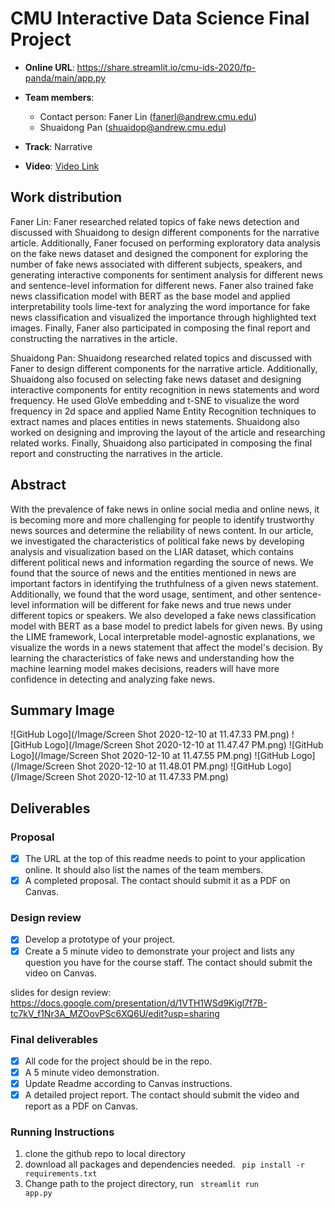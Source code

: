 # CMU Interactive Data Science Final Project

* **Online URL**: https://share.streamlit.io/cmu-ids-2020/fp-panda/main/app.py
* **Team members**:
  * Contact person: Faner Lin (fanerl@andrew.cmu.edu)
  * Shuaidong Pan (shuaidop@andrew.cmu.edu)
* **Track**: Narrative

* **Video**: [Video Link](https://drive.google.com/file/d/12OOjPr4vsez3BYTGE7dJyItBCHoGRN76/view?usp=sharing)

## Work distribution
Faner Lin: Faner researched related topics of fake news detection and discussed with Shuaidong to design different components for the narrative article. Additionally, Faner focused on performing exploratory data analysis on the fake news dataset and designed the component for exploring the number of fake news associated with different subjects, speakers, and generating interactive components for sentiment analysis for different news and sentence-level information for different news. Faner also trained fake news classification model with BERT as the base model and applied interpretability tools lime-text for analyzing the word importance for fake news classification and visualized the importance through highlighted text images. Finally, Faner also participated in composing the final report and constructing the narratives in the article.

Shuaidong Pan: Shuaidong researched related topics and discussed with Faner to design different components for the narrative article. Additionally, Shuaidong also focused on selecting fake news dataset and designing interactive components for entity recognition in news statements and word frequency. He used GloVe embedding and t-SNE to visualize the word frequency in 2d space and applied Name Entity Recognition techniques to extract names and places entities in news statements. Shuaidong also worked on designing and improving the layout of the article and researching related works. Finally, Shuaidong also participated in composing the final report and constructing the narratives in the article.

## Abstract
With the prevalence of fake news in online social media and online news, it is becoming more and more challenging for people to identify trustworthy news sources and determine the reliability of news content. In our article, we investigated the characteristics of political fake news by developing analysis and visualization based on the LIAR dataset, which contains different political news and information regarding the source of news. We found that the source of news and the entities mentioned in news are important factors in identifying the truthfulness of a given news statement. Additionally, we found that the word usage, sentiment, and other sentence-level information will be different for fake news and true news under different topics or speakers. We also developed a fake news classification model with BERT as a base model to predict labels for given news. By using the LIME framework, Local interpretable model-agnostic explanations, we visualize the words in a news statement that affect the model's decision. By learning the characteristics of fake news and understanding how the machine learning model makes decisions, readers will have more confidence in detecting and analyzing fake news.

## Summary Image

![GitHub Logo](/Image/Screen Shot 2020-12-10 at 11.47.33 PM.png)
![GitHub Logo](/Image/Screen Shot 2020-12-10 at 11.47.47 PM.png)
![GitHub Logo](/Image/Screen Shot 2020-12-10 at 11.47.55 PM.png)
![GitHub Logo](/Image/Screen Shot 2020-12-10 at 11.48.01 PM.png)
![GitHub Logo](/Image/Screen Shot 2020-12-10 at 11.47.33 PM.png)

## Deliverables

### Proposal

- [x] The URL at the top of this readme needs to point to your application online. It should also list the names of the team members.
- [x] A completed proposal. The contact should submit it as a PDF on Canvas.

### Design review

- [x] Develop a prototype of your project.
- [x] Create a 5 minute video to demonstrate your project and lists any question you have for the course staff. The contact should submit the video on Canvas.

slides for design review: https://docs.google.com/presentation/d/1VTH1WSd9Kigl7f7B-tc7kV_f1Nr3A_MZOovPSc6XQ6U/edit?usp=sharing

### Final deliverables

- [x] All code for the project should be in the repo.
- [x] A 5 minute video demonstration.
- [x] Update Readme according to Canvas instructions.
- [x] A detailed project report. The contact should submit the video and report as a PDF on Canvas.

### Running Instructions
1. clone the github repo to local directory
2. download all packages and dependencies needed. 
<code> pip install -r requirements.txt </code>
3. Change path to the project directory, run 
<code> streamlit run app.py </code>


